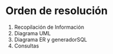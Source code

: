 # Orden de resolución
1. Recopilación de Información
2. Diagrama UML
3. Diagrama ER y generadorSQL
4. Consultas
